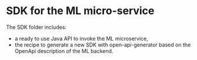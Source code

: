 # SDK for the ML micro-service

The SDK folder includes:
- a ready to use Java API to invoke the ML microservice,
- the recipe to generate a new SDK with open-api-generator based on the OpenApi description of the ML backend.
